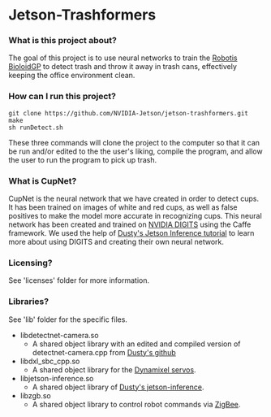 # Jetson-Trashformers

### What is this project about?
The goal of this project is to use neural networks to train the [Robotis BioloidGP](http://en.robotis.com/index/product.php?cate_code=121510) to detect trash and throw it away in trash cans, effectively keeping the office environment clean. 

### How can I run this project?
```
git clone https://github.com/NVIDIA-Jetson/jetson-trashformers.git
make
sh runDetect.sh
```
These three commands will clone the project to the computer so that it can be run and/or edited to the the user's liking, compile the program, and allow the user to run the program to pick up trash.

### What is CupNet?
CupNet is the neural network that we have created in order to detect cups. It has been trained on images of white and red cups, as well as false positives to make the model more accurate in recognizing cups. This neural network has been created and trained on [NVIDIA DIGITS](https://developer.nvidia.com/digits) using the Caffe framework. We used the help of [Dusty's Jetson Inference tutorial](https://github.com/dusty-nv/jetson-inference) to learn more about using DIGITS and creating their own neural network.
<!--![DIGITS Graph]-->

### Licensing?
See 'licenses' folder for more information.

### Libraries?
See 'lib' folder for the specific files. 
* libdetectnet-camera.so <!-- Rename with the new name for DetectNet Camera-->
  * A shared object library with an edited and compiled version of detectnet-camera.cpp from [Dusty's github](https://github.com/dusty-nv/jetson-inference)
* libdxl_sbc_cpp.so
  * A shared object library for the [Dynamixel servos](https://github.com/ROBOTIS-GIT/DynamixelSDK).
* libjetson-inference.so
  * A shared object library of [Dusty's jetson-inference](https://github.com/dusty-nv/jetson-inference).
* libzgb.so
  * A shared object library to control robot commands via [ZigBee](http://support.robotis.com/en/software/zigbee_sdk/zig2serial/linux.htm). 



<!--
### Add jetson-trashformers/lib to your library path
We will soon figure out a better way to handle these paths. For now, manually add lib via the export command:
```
export LD_LIBRARY_PATH=lib:$LD_LIBRARY_PATH
```

### To build Zigbee.so files:

For zgb, go to jetson-trashformers/util and run the commands:
```
g++ -c -fpic *.c
g++ -shared -o libzgb.so *.o
```
then move the resulting .so file to jetson-trashformers/lib:
```
mv ./libzgb.so ../lib
```

### Add libraries from detectnet-camera / jetson-inference
See the log.md file for instructions on how we got that to work. Imporoved instructions are in the works.
-->

